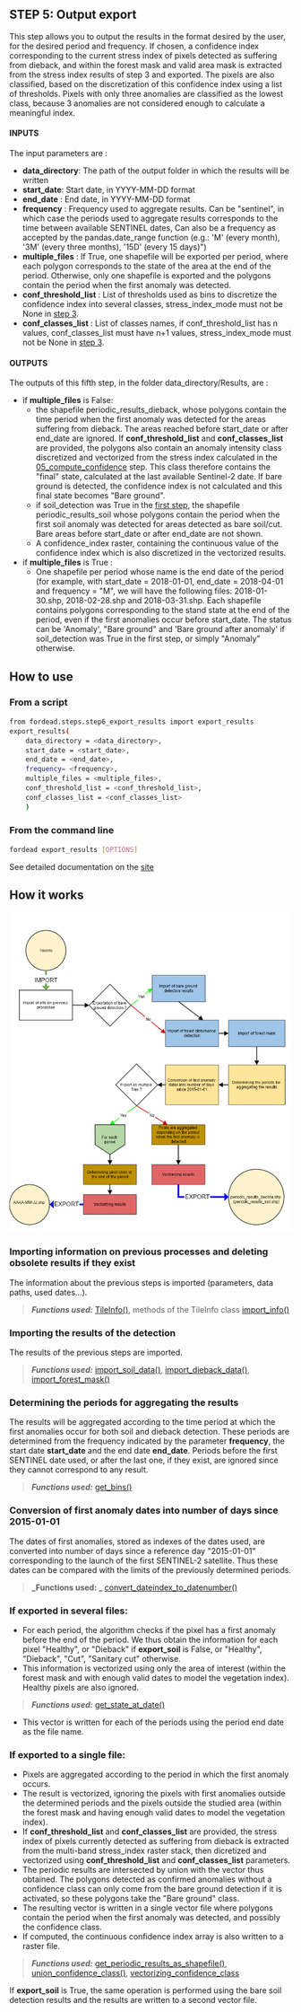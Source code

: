 ## STEP 5: Output export
This step allows you to output the results in the format desired by the user, for the desired period and frequency.
If chosen, a confidence index corresponding to the current stress index of pixels detected as suffering from dieback, and within the forest mask and valid area mask is extracted from the stress index results of step 3 and exported.
The pixels are also classified, based on the discretization of this confidence index using a list of thresholds. Pixels with only three anomalies are classified as the lowest class, because 3 anomalies are not considered enough to calculate a meaningful index.

#### INPUTS
The input parameters are :
- **data_directory**: The path of the output folder in which the results will be written
- **start_date**: Start date, in YYYY-MM-DD format
- **end_date** : End date, in YYYY-MM-DD format
- **frequency** : Frequency used to aggregate results. Can be "sentinel", in which case the periods used to aggregate results corresponds to the time between available SENTINEL dates, Can also be a frequency as accepted by the pandas.date_range function (e.g.: 'M' (every month), '3M' (every three months), '15D' (every 15 days)")
- **multiple_files** : If True, one shapefile will be exported per period, where each polygon corresponds to the state of the area at the end of the period. Otherwise, only one shapefile is exported and the polygons contain the period when the first anomaly was detected.
- **conf_threshold_list** : List of thresholds used as bins to discretize the confidence index into several classes, stress_index_mode must not be None in [step 3](https://fordead.gitlab.io/fordead_package/docs/user_guides/english/03_dieback_detection/).
- **conf_classes_list** : List of classes names, if conf_threshold_list has n values, conf_classes_list must have n+1 values, stress_index_mode must not be None in [step 3](https://fordead.gitlab.io/fordead_package/docs/user_guides/english/03_dieback_detection/).

#### OUTPUTS
The outputs of this fifth step, in the folder data_directory/Results, are :
- if **multiple_files** is False:
    - the shapefile periodic_results_dieback, whose polygons contain the time period when the first anomaly was detected for the areas suffering from dieback. The areas reached before start_date or after end_date are ignored. If **conf_threshold_list** and **conf_classes_list** are provided, the polygons also contain an anomaly intensity class discretized and vectorized from the stress index calculated in the [05_compute_confidence](https://fordead.gitlab.io/fordead_package/docs/user_guides/english/03_dieback_detection/) step. This class therefore contains the "final" state, calculated at the last available Sentinel-2 date. If bare ground is detected, the confidence index is not calculated and this final state becomes "Bare ground".
    - if soil_detection was True in the [first step](https://fordead.gitlab.io/fordead_package/docs/user_guides/english/01_compute_masked_vegetationindex/), the shapefile periodic_results_soil whose polygons contain the period when the first soil anomaly was detected for areas detected as bare soil/cut. Bare areas before start_date or after end_date are not shown.
	- A confidence_index raster, containing the continuous value of the confidence index which is also discretized in the vectorized results.
- if **multiple_files** is True :
    - One shapefile per period whose name is the end date of the period (for example, with start_date = 2018-01-01, end_date = 2018-04-01 and frequency = "M", we will have the following files: 2018-01-30.shp, 2018-02-28.shp and 2018-03-31.shp. Each shapefile contains polygons corresponding to the stand state at the end of the period, even if the first anomalies occur before start_date. The status can be 'Anomaly', "Bare ground" and 'Bare ground after anomaly' if soil_detection was True in the first step, or simply "Anomaly" otherwise.

## How to use
### From a script

```bash
from fordead.steps.step6_export_results import export_results
export_results(
    data_directory = <data_directory>,
    start_date = <start_date>,
    end_date = <end_date>,
    frequency= <frequency>,
    multiple_files = <multiple_files>,
    conf_threshold_list = <conf_threshold_list>,
    conf_classes_list = <conf_classes_list>
    )
```

### From the command line

```bash
fordead export_results [OPTIONS]
```

See detailed documentation on the [site](https://fordead.gitlab.io/fordead_package/docs/cli/#fordead-export_results)

## How it works

![Diagramme_step5](Diagrams/Diagramme_step5.png "Diagramme_step5")

### Importing information on previous processes and deleting obsolete results if they exist
The information about the previous steps is imported (parameters, data paths, used dates...).
> **_Functions used:_** [TileInfo()](https://fordead.gitlab.io/fordead_package/reference/fordead/import_data/#tileinfo), methods of the TileInfo class [import_info()](https://fordead.gitlab.io/fordead_package/reference/fordead/import_data/#import_info)

### Importing the results of the detection 
The results of the previous steps are imported.
> **_Functions used:_** [import_soil_data()](https://fordead.gitlab.io/fordead_package/reference/fordead/import_data/#import_soil_data), [import_dieback_data()](https://fordead.gitlab.io/fordead_package/reference/fordead/import_data/#import_dieback_data), [import_forest_mask()](https://fordead.gitlab.io/fordead_package/reference/fordead/import_data/#import_forest_mask)

### Determining the periods for aggregating the results
The results will be aggregated according to the time period at which the first anomalies occur for both soil and dieback detection. These periods are determined from the frequency indicated by the parameter **frequency**, the start date **start_date** and the end date **end_date**. Periods before the first SENTINEL date used, or after the last one, if they exist, are ignored since they cannot correspond to any result.
> **_Functions used:_** [get_bins()](https://fordead.gitlab.io/fordead_package/reference/fordead/writing_data/#get_bins)

### Conversion of first anomaly dates into number of days since 2015-01-01
The dates of first anomalies, stored as indexes of the dates used, are converted into number of days since a reference day "2015-01-01" corresponding to the launch of the first SENTINEL-2 satellite. Thus these dates can be compared with the limits of the previously determined periods.
> **_Functions used: _** [convert_dateindex_to_datenumber()](https://fordead.gitlab.io/fordead_package/reference/fordead/writing_data/#convert_dateindex_to_datenumber)

### If exported in several files:
- For each period, the algorithm checks if the pixel has a first anomaly before the end of the period. We thus obtain the information for each pixel "Healthy", or "Dieback" if **export_soil** is False, or "Healthy", "Dieback", "Cut", "Sanitary cut" otherwise. 
- This information is vectorized using only the area of interest (within the forest mask and with enough valid dates to model the vegetation index). Healthy pixels are also ignored.
> **_Functions used:_** [get_state_at_date()](https://fordead.gitlab.io/fordead_package/reference/fordead/writing_data/#get_state_at_date)
- This vector is written for each of the periods using the period end date as the file name.

### If exported to a single file:
- Pixels are aggregated according to the period in which the first anomaly occurs. 
- The result is vectorized, ignoring the pixels with first anomalies outside the determined periods and the pixels outside the studied area (within the forest mask and having enough valid dates to model the vegetation index).
- If **conf_threshold_list** and **conf_classes_list** are provided, the stress index of pixels currently detected as suffering from dieback is extracted from the multi-band stress_index raster stack, then dicretized and vectorized using **conf_threshold_list** and **conf_classes_list** parameters.
- The periodic results are intersected by union with the vector thus obtained. The polygons detected as confirmed anomalies without a confidence class can only come from the bare ground detection if it is activated, so these polygons take the "Bare ground" class.
- The resulting vector is written in a single vector file where polygons contain the period when the first anomaly was detected, and possibly the confidence class.
- If computed, the continuous confidence index array is also written to a raster file.
> **_Functions used:_** [get_periodic_results_as_shapefile()](https://fordead.gitlab.io/fordead_package/reference/fordead/writing_data/#get_periodic_results_as_shapefile), [union_confidence_class()](https://fordead.gitlab.io/fordead_package/reference/fordead/writing_data/#union_confidence_class), [vectorizing_confidence_class](https://fordead.gitlab.io/fordead_package/reference/fordead/writing_data/#vectorizing_confidence_class)


If **export_soil** is True, the same operation is performed using the bare soil detection results and the results are written to a second vector file.
